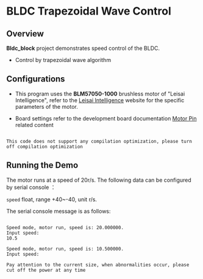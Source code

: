 # BLDC Trapezoidal Wave Control

## Overview

**Bldc_block** project demonstrates speed control of the BLDC.
- Control by trapezoidal wave algorithm

## Configurations

- This program uses the **BLM57050-1000** brushless motor of "Leisai Intelligence", refer to the [Leisai Intelligence](https://leisai.com/) website for the specific parameters of the motor.

- Board settings refer to the development board documentation [Motor Pin](lab_board_motor_ctrl_pin) related content

```{note}

This code does not support any compilation optimization, please turn off compilation optimization

```

## Running the Demo

The motor runs at a speed of 20r/s.
The following data can be configured by serial console ：

``speed`` float, range +40~-40, unit r/s.

The serial console message is as follows:

```console

Speed mode, motor run, speed is: 20.000000.
Input speed:
10.5

Speed mode, motor run, speed is: 10.500000.
Input speed:

```

```{warning}
Pay attention to the current size, when abnormalities occur, please cut off the power at any time
```
